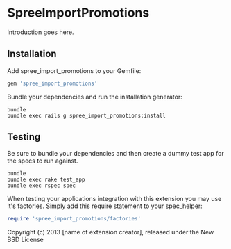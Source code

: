 SpreeImportPromotions
=====================

Introduction goes here.

Installation
------------

Add spree_import_promotions to your Gemfile:

```ruby
gem 'spree_import_promotions'
```

Bundle your dependencies and run the installation generator:

```shell
bundle
bundle exec rails g spree_import_promotions:install
```

Testing
-------

Be sure to bundle your dependencies and then create a dummy test app for the specs to run against.

```shell
bundle
bundle exec rake test_app
bundle exec rspec spec
```

When testing your applications integration with this extension you may use it's factories.
Simply add this require statement to your spec_helper:

```ruby
require 'spree_import_promotions/factories'
```

Copyright (c) 2013 [name of extension creator], released under the New BSD License
